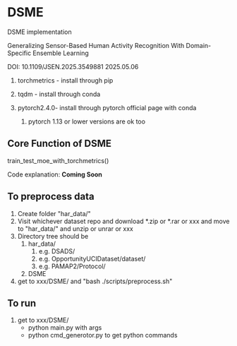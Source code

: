 # DSME
DSME implementation

Generalizing Sensor-Based Human Activity Recognition With Domain-Specific Ensemble Learning

DOI: 10.1109/JSEN.2025.3549881
2025.05.06 

1. torchmetrics - install through pip

2. tqdm - install through conda


3. pytorch2.4.0- install through pytorch official page with conda
   1. pytorch 1.13 or lower versions are ok too

## Core Function of DSME

train_test_moe_with_torchmetrics() 

Code explanation: __Coming Soon__


## To preprocess data

1. Create folder "har_data/"
2. Visit whichever dataset repo and download *.zip or *.rar or xxx and move to "har_data/" and unzip or unrar or xxx
3. Directory tree should be
    1. har_data/
       1. e.g. DSADS/
       2. e.g. OpportunityUCIDataset/dataset/
       3. e.g. PAMAP2/Protocol/
    2. DSME
4. get to xxx/DSME/ and "bash ./scripts/preprocess.sh"
## To run
1. get to xxx/DSME/
   * python main.py with args
   * python cmd_generotor.py to get python commands

